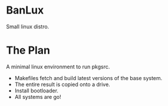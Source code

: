 # BanLux
Small linux distro.

# The Plan
A minimal linux environment to run pkgsrc.

 * Makefiles fetch and build latest versions of the base system.
 * The entire result is copied onto a drive.
 * Install bootloader.
 * All systems are go!
